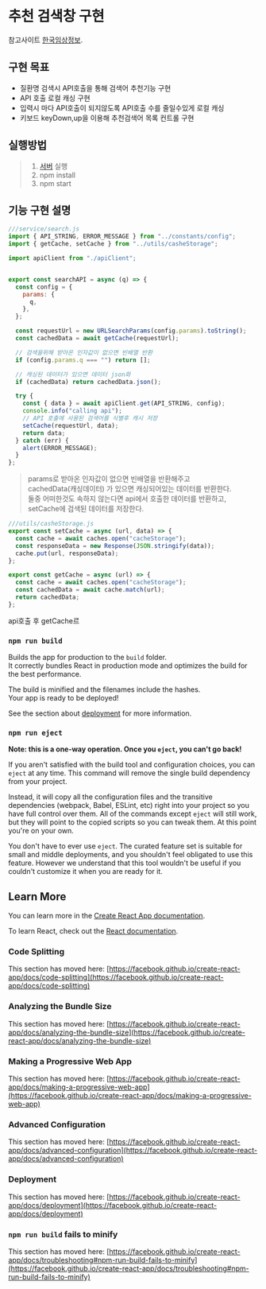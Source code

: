 # 추천 검색창 구현

참고사이트 [한국임상정보](https://clinicaltrialskorea.com/).

## 구현 목표

 - 질환명 검색시 API호출을 통해 검색어 추천기능 구현
 - API 호출 로컬 캐싱 구현
 - 입력시 마다 API호출이 되지않도록 API호출 수를 줄일수있게 로컬 캐싱
 - 키보드 keyDown,up을 이용해 추천검색어 목록 컨트롤 구현

## 실행방법

> 1. [서버](https://github.com/walking-sunset/assignment-api) 실행
> 2. npm install
> 3. npm start

## 기능 구현 설명

```jsx
///service/search.js
import { API_STRING, ERROR_MESSAGE } from "../constants/config";
import { getCache, setCache } from "../utils/casheStorage";

import apiClient from "./apiClient";


export const searchAPI = async (q) => {
  const config = {
    params: {
      q,
    },
  };

  const requestUrl = new URLSearchParams(config.params).toString();
  const cachedData = await getCache(requestUrl);

  // 검색을위해 받아온 인자값이 없으면 빈배열 반환
  if (config.params.q === "") return [];

  // 캐싱된 데이터가 있으면 데이터 json화
  if (cachedData) return cachedData.json();

  try {
    const { data } = await apiClient.get(API_STRING, config);
    console.info("calling api");
    // API 호출에 사용된 검색어를 식별후 캐시 저장
    setCache(requestUrl, data);
    return data;
  } catch (err) {
    alert(ERROR_MESSAGE);
  }
};
```
> params로 받아온 인자값이 없으면 빈배열을 반환해주고 <br/>
> cachedData(캐싱데이터) 가 있으면 캐싱되어있는 데이터를 반환한다. <br/>
> 둘중 어떠한것도 속하지 않는다면 api에서 호출한 데이터를 반환하고, <br/>
> setCache에 검색된 데이터를 저장한다. <br/>


```jsx
///utils/casheStorage.js
export const setCache = async (url, data) => {
  const cache = await caches.open("cacheStorage");
  const responseData = new Response(JSON.stringify(data));
  cache.put(url, responseData);
};

export const getCache = async (url) => {
  const cache = await caches.open("cacheStorage");
  const cachedData = await cache.match(url);
  return cachedData;
};
```

api호출 후 getCache르

### `npm run build`

Builds the app for production to the `build` folder.\
It correctly bundles React in production mode and optimizes the build for the best performance.

The build is minified and the filenames include the hashes.\
Your app is ready to be deployed!

See the section about [deployment](https://facebook.github.io/create-react-app/docs/deployment) for more information.

### `npm run eject`

**Note: this is a one-way operation. Once you `eject`, you can't go back!**

If you aren't satisfied with the build tool and configuration choices, you can `eject` at any time. This command will remove the single build dependency from your project.

Instead, it will copy all the configuration files and the transitive dependencies (webpack, Babel, ESLint, etc) right into your project so you have full control over them. All of the commands except `eject` will still work, but they will point to the copied scripts so you can tweak them. At this point you're on your own.

You don't have to ever use `eject`. The curated feature set is suitable for small and middle deployments, and you shouldn't feel obligated to use this feature. However we understand that this tool wouldn't be useful if you couldn't customize it when you are ready for it.

## Learn More

You can learn more in the [Create React App documentation](https://facebook.github.io/create-react-app/docs/getting-started).

To learn React, check out the [React documentation](https://reactjs.org/).

### Code Splitting

This section has moved here: [https://facebook.github.io/create-react-app/docs/code-splitting](https://facebook.github.io/create-react-app/docs/code-splitting)

### Analyzing the Bundle Size

This section has moved here: [https://facebook.github.io/create-react-app/docs/analyzing-the-bundle-size](https://facebook.github.io/create-react-app/docs/analyzing-the-bundle-size)

### Making a Progressive Web App

This section has moved here: [https://facebook.github.io/create-react-app/docs/making-a-progressive-web-app](https://facebook.github.io/create-react-app/docs/making-a-progressive-web-app)

### Advanced Configuration

This section has moved here: [https://facebook.github.io/create-react-app/docs/advanced-configuration](https://facebook.github.io/create-react-app/docs/advanced-configuration)

### Deployment

This section has moved here: [https://facebook.github.io/create-react-app/docs/deployment](https://facebook.github.io/create-react-app/docs/deployment)

### `npm run build` fails to minify

This section has moved here: [https://facebook.github.io/create-react-app/docs/troubleshooting#npm-run-build-fails-to-minify](https://facebook.github.io/create-react-app/docs/troubleshooting#npm-run-build-fails-to-minify)
